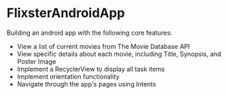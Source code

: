 # FlixsterAndroidApp

Building an android app with the following core features:

 - View a list of current movies from The Movie Database API
 - View specific details about each movie, including Title, Synopsis, and Poster Image
 - Implement a RecyclerView to display all task items
 - Implement orientation functionality
 - Navigate through the app's pages using Intents
